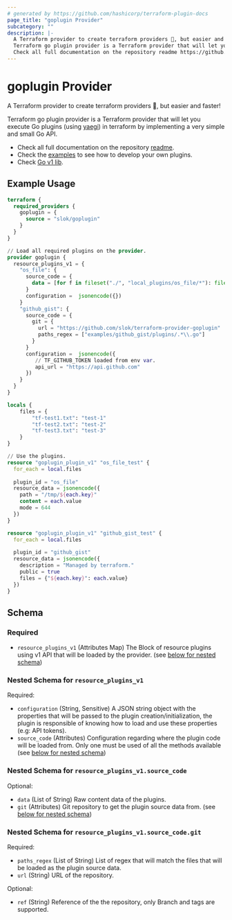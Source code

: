 ```yaml
---
# generated by https://github.com/hashicorp/terraform-plugin-docs
page_title: "goplugin Provider"
subcategory: ""
description: |-
  A Terraform provider to create terraform providers 🤯, but easier and faster!
  Terraform go plugin provider is a Terraform provider that will let you execute Go plugins (using yaegi https://github.com/traefik/yaegi) in terraform by implementing a very simple and small Go API.
  Check all full documentation on the repository readme https://github.com/slok/terraform-provider-goplugin.Check the examples https://github.com/slok/terraform-provider-goplugin/tree/main/examples to see how to develop your own plugins.Check Go v1 lib https://pkg.go.dev/github.com/slok/terraform-provider-goplugin/pkg/api/v1.
---
```


# goplugin Provider

A Terraform provider to create terraform providers 🤯, but easier and faster!

Terraform go plugin provider is a Terraform provider that will let you execute Go plugins (using [yaegi](https://github.com/traefik/yaegi)) in terraform by implementing a very simple and small Go API.

- Check all full documentation on the repository [readme](https://github.com/slok/terraform-provider-goplugin).
- Check the [examples](https://github.com/slok/terraform-provider-goplugin/tree/main/examples) to see how to develop your own plugins.
- Check [Go v1 lib](https://pkg.go.dev/github.com/slok/terraform-provider-goplugin/pkg/api/v1).

## Example Usage

```terraform
terraform {
  required_providers {
    goplugin = {
      source = "slok/goplugin"
    }
  }
}

// Load all required plugins on the provider.
provider goplugin { 
  resource_plugins_v1 = {
    "os_file": {
      source_code = {
        data = [for f in fileset("./", "local_plugins/os_file/*"): file(f)]
      }
      configuration =  jsonencode({})
    }
    "github_gist": {
      source_code = {
        git = {
          url = "https://github.com/slok/terraform-provider-goplugin"
          paths_regex = ["examples/github_gist/plugins/.*\\.go"]
        } 
      }
      configuration =  jsonencode({
         // TF_GITHUB_TOKEN loaded from env var.
         api_url = "https://api.github.com"
      })
    }
  }
}

locals {
    files = {
        "tf-test1.txt": "test-1"
        "tf-test2.txt": "test-2"
        "tf-test3.txt": "test-3"
    }
}

// Use the plugins.
resource "goplugin_plugin_v1" "os_file_test" {
  for_each = local.files
  
  plugin_id = "os_file"
  resource_data = jsonencode({
    path = "/tmp/${each.key}"
    content = each.value
    mode = 644
  })
}

resource "goplugin_plugin_v1" "github_gist_test" {
  for_each = local.files
  
  plugin_id = "github_gist"
  resource_data = jsonencode({
    description = "Managed by terraform."
    public = true
    files = {"${each.key}": each.value}
  })
}
```

<!-- schema generated by tfplugindocs -->
## Schema

### Required

- `resource_plugins_v1` (Attributes Map) The Block of resource plugins using v1 API that will be loaded by the provider. (see [below for nested schema](#nestedatt--resource_plugins_v1))

<a id="nestedatt--resource_plugins_v1"></a>
### Nested Schema for `resource_plugins_v1`

Required:

- `configuration` (String, Sensitive) A JSON string object with the properties that will be passed to the plugin creation/initialization, the plugin is responsible of knowing how to load and use these properties (e.g: API tokens).
- `source_code` (Attributes) Configuration regarding where the plugin code will be loaded from. Only one must be used of all the methods available (see [below for nested schema](#nestedatt--resource_plugins_v1--source_code))

<a id="nestedatt--resource_plugins_v1--source_code"></a>
### Nested Schema for `resource_plugins_v1.source_code`

Optional:

- `data` (List of String) Raw content data of the plugins.
- `git` (Attributes) Git repository to get the plugin source data from. (see [below for nested schema](#nestedatt--resource_plugins_v1--source_code--git))

<a id="nestedatt--resource_plugins_v1--source_code--git"></a>
### Nested Schema for `resource_plugins_v1.source_code.git`

Required:

- `paths_regex` (List of String) List of regex that will match the files that will be loaded as the plugin source data.
- `url` (String) URL of the repository.

Optional:

- `ref` (String) Reference of the the repository, only Branch and tags are supported.
